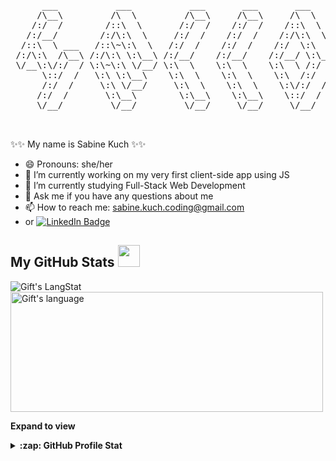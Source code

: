 <pre>
      ___           ___           ___       ___       ___     
     /\__\         /\  \         /\__\     /\__\     /\  \    
    /:/  /        /::\  \       /:/  /    /:/  /    /::\  \   
   /:/__/        /:/\:\  \     /:/  /    /:/  /    /:/\:\  \  
  /::\  \ ___   /::\~\:\  \   /:/  /    /:/  /    /:/  \:\  \ 
 /:/\:\  /\__\ /:/\:\ \:\__\ /:/__/    /:/__/    /:/__/ \:\__\
 \/__\:\/:/  / \:\~\:\ \/__/ \:\  \    \:\  \    \:\  \ /:/  /
      \::/  /   \:\ \:\__\    \:\  \    \:\  \    \:\  /:/  / 
      /:/  /     \:\ \/__/     \:\  \    \:\  \    \:\/:/  /  
     /:/  /       \:\__\        \:\__\    \:\__\    \::/  /   
     \/__/         \/__/         \/__/     \/__/     \/__/    


</pre>
✨✨ My name is Sabine Kuch ✨✨ 
<br>
- 😄 Pronouns: she/her
- 🔭 I’m currently working on my very first client-side app using JS
- 🌱 I’m currently studying Full-Stack Web Development
- 💬 Ask me if you have any questions about me
- 📫 How to reach me: sabine.kuch.coding@gmail.com
- or  <a href="https://www.linkedin.com/in/data-scientist-sab-k/" target="_blank">
            <img src="https://img.shields.io/badge/LinkedIn-blue?style=for-the-badge&logo=linkedin&logoColor=white" alt="LinkedIn Badge">
      </a>



 ##  My GitHub Stats <img src = "https://i.pinimg.com/originals/65/c4/f4/65c4f452571be1261e9c623f7da488ac.gif" width = 35px> 
 
 <div>
   <img align="center" src="https://github-readme-streak-stats.herokuapp.com/?user=zabokaa" alt="Gift's LangStat" />
  <img align="center" src="https://github-readme-stats.vercel.app/api/top-langs?username=zabokaa&langs_count=10&show_icons=true&locale=en&layout=compact&theme=light" alt="Gift's language" height="192px"  width="500px"/>
</div>

**Expand to view**
<details>
  <summary><b>:zap: GitHub Profile Stat</b></summary>
  <img src="https://github-readme-stats.anuraghazra1.vercel.app/api?username=zabokaa&show_icons=true">
</details>




